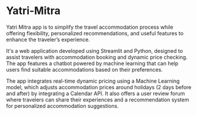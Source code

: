 # Yatri-Mitra
 Yatri Mitra app is to simplify the travel accommodation process while offering flexibility, personalized recommendations, and useful features to enhance the traveler’s experience.

It's a web application developed using Streamlit and Python, designed to assist travelers with accommodation booking and dynamic price checking. 
The app features a chatbot powered by machine learning that can help users find suitable accommodations based on their preferences.

The app integrates real-time dynamic pricing using a Machine Learning model, which adjusts accommodation prices around holidays (2 days before and after) by integrating a Calendar API. It also offers a user review forum where travelers can share their experiences and a recommendation system for personalized accommodation suggestions.

